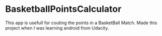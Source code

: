 # BasketballPointsCalculator
This app is usefull for couting the points in a BasketBall Match.
Made this project when I was learning android from Udacity.
